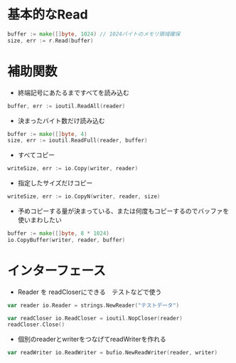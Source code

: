 # 基本的なRead
```go
buffer := make([]byte, 1024) // 1024バイトのメモリ領域確保
size, err := r.Read(buffer)
```


# 補助関数
* 終端記号にあたるまですべてを読み込む
```go
buffer, err := ioutil.ReadAll(reader)
```

* 決まったバイト数だけ読み込む
```go
buffer := make([]byte, 4)
size, err := ioutil.ReadFull(reader, buffer)
```

* すべてコピー
```go
writeSize, err := io.Copy(writer, reader)
```

* 指定したサイズだけコピー
```go
writeSize, err := io.CopyN(writer, reader, size)
```

* 予めコピーする量が決まっている、または何度もコピーするのでバッファを使いまわしたい
```go
buffer := make([]byte, 8 * 1024)
io.CopyBuffer(writer, reader, buffer)
```

# インターフェース
* Reader を readCloserにできる　テストなどで使う
```go
var reader io.Reader = strings.NewReader("テストデータ")

var readCloser io.ReadCloser = ioutil.NopCloser(reader)
readCloser.Close()
```

* 個別のreaderとwriterをつなげてreadWriterを作れる
```go
var readWriter io.ReadWriter = bufio.NewReadWriter(reader, writer)
```
